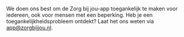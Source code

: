 We doen ons best om de Zorg bij jou-app toegankelijk te maken voor iedereen, ook voor mensen met een beperking. Heb je een toegankelijkheidsprobleem ontdekt? Laat het ons weten via [app@zorgbijjou.nl](mailto:app@zorgbijjou.nl).